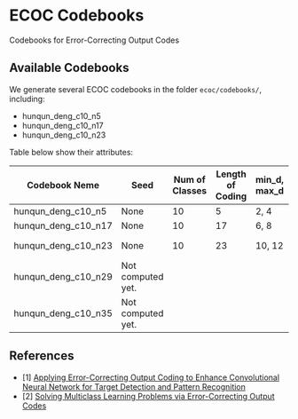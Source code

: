 # ECOC Codebooks

Codebooks for Error-Correcting Output Codes

## Available Codebooks

We generate several ECOC codebooks in the folder `ecoc/codebooks/`, including:

- hunqun_deng_c10_n5
- hunqun_deng_c10_n17
- hunqun_deng_c10_n23

Table below show their attributes:

| Codebook Neme       | Seed              | Num of Classes | Length of Coding | min_d, max_d | in paper |
| ------------------- | ----------------- | -------------- | ---------------- | ------------ | -------- |
| hunqun_deng_c10_n5  | None              | 10             | 5                | 2, 4         | 2, 4     |
| hunqun_deng_c10_n17 | None              | 10             | 17               | 6, 8         | 6, 14    |
| hunqun_deng_c10_n23 | None              | 10             | 23               | 10, 12       | 10, 16   |
| hunqun_deng_c10_n29 | Not computed yet. |
| hunqun_deng_c10_n35 | Not computed yet. |

## References

- [1] [Applying Error-Correcting Output Coding to Enhance Convolutional Neural Network for Target Detection and Pattern Recognition](https://ieeexplore.ieee.org/document/5597751)
- [2] [Solving Multiclass Learning Problems via Error-Correcting Output Codes](https://www.jair.org/index.php/jair/article/view/10127)
